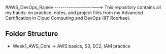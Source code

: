  #AWS_DevOps_Rajeev
--------------------->
This repository contains all my hands-on practice, notes, and project files 
from my Advanced Certification in Cloud Computing and DevOps (IIT Roorkee).


## Folder Structure
- Week1_AWS_Core → AWS basics, S3, EC2, IAM practice
